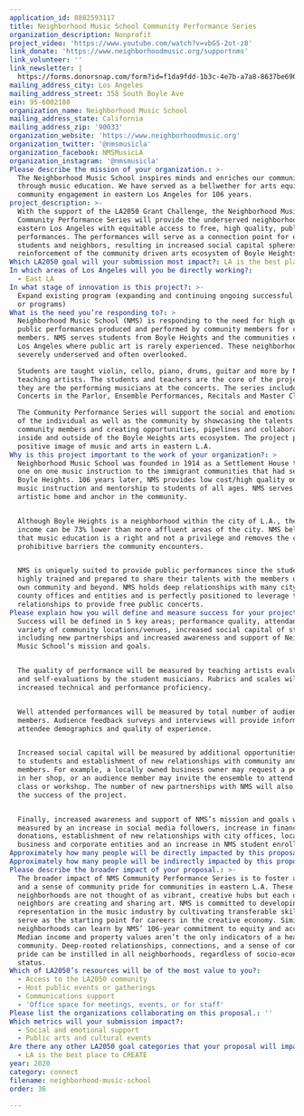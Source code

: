 ```yaml
---
application_id: 0882593117
title: Neighborhood Music School Community Performance Series
organization_description: Nonprofit
project_video: 'https://www.youtube.com/watch?v=vbGS-2ot-z8'
link_donate: 'https://www.neighborhoodmusic.org/supportnms'
link_volunteer: ''
link_newsletter: |
  https://forms.donorsnap.com/form?id=f1da9fdd-1b3c-4e7b-a7a8-8637be690219
mailing_address_city: Los Angeles
mailing_address_street: 358 South Boyle Ave
ein: 95-6002180
organization_name: Neighborhood Music School
mailing_address_state: California
mailing_address_zip: '90033'
organization_website: 'https://www.neighborhoodmusic.org'
organization_twitter: '@nmsmusicla'
organization_facebook: NMSMusicLA
organization_instagram: '@nmsmusicla'
Please describe the mission of your organization.: >-
  The Neighborhood Music School inspires minds and enriches our community
  through music education. We have served as a bellwether for arts equity and
  community engagement in eastern Los Angeles for 106 years.
project_description: >-
  With the support of the LA2050 Grant Challenge, the Neighborhood Music School
  Community Performance Series will provide the underserved neighborhoods of
  eastern Los Angeles with equitable access to free, high quality, public
  performances. The performances will serve as a connection point for our
  students and neighbors, resulting in increased social capital spheres and
  reinforcement of the community driven arts ecosystem of Boyle Heights. 
Which LA2050 goal will your submission most impact?: LA is the best place to CONNECT
In which areas of Los Angeles will you be directly working?:
  - East LA
In what stage of innovation is this project?: >-
  Expand existing program (expanding and continuing ongoing successful projects
  or programs)
What is the need you’re responding to?: >
  Neighborhood Music School (NMS) is responding to the need for high quality
  public performances produced and performed by community members for community
  members. NMS serves students from Boyle Heights and the communities of eastern
  Los Angeles where public art is rarely experienced. These neighborhoods are
  severely underserved and often overlooked. 

  Students are taught violin, cello, piano, drums, guitar and more by NMS
  teaching artists. The students and teachers are the core of the project as
  they are the performing musicians at the concerts. The series includes
  Concerts in the Parlor, Ensemble Performances, Recitals and Master Classes. 

  The Community Performance Series will support the social and emotional health
  of the individual as well as the community by showcasing the talents of
  community members and creating opportunities, pipelines and collaborations
  inside and outside of the Boyle Heights arts ecosystem. The project promotes a
  positive image of music and arts in eastern L.A.
Why is this project important to the work of your organization?: >
  Neighborhood Music School was founded in 1914 as a Settlement House to teach
  one on one music instruction to the immigrant communities that had settled in
  Boyle Heights. 106 years later, NMS provides low cost/high quality one on one
  music instruction and mentorship to students of all ages. NMS serves as an
  artistic home and anchor in the community. 


  Although Boyle Heights is a neighborhood within the city of L.A., the median
  income can be 73% lower than more affluent areas of the city. NMS believes
  that music education is a right and not a privilege and removes the cost
  prohibitive barriers the community encounters. 


  NMS is uniquely suited to provide public performances since the students are
  highly trained and prepared to share their talents with the members of their
  own community and beyond. NMS holds deep relationships with many city and
  county offices and entities and is perfectly positioned to leverage those
  relationships to provide free public concerts. 
Please explain how you will define and measure success for your project.: >-
  Success will be defined in 5 key areas; performance quality, attendance,
  variety of community locations/venues, increased social capital of students
  including new partnerships and increased awareness and support of Neighborhood
  Music School’s mission and goals. 


  The quality of performance will be measured by teaching artists evaluations
  and self-evaluations by the student musicians. Rubrics and scales will measure
  increased technical and performance proficiency.


  Well attended performances will be measured by total number of audience
  members. Audience feedback surveys and interviews will provide information on
  attendee demographics and quality of experience.


  Increased social capital will be measured by additional opportunities offered
  to students and establishment of new relationships with community and audience
  members. For example, a locally owned business owner may request a performance
  in her shop, or an audience member may invite the ensemble to attend a master
  class or workshop. The number of new partnerships with NMS will also measure
  the success of the project.


  Finally, increased awareness and support of NMS’s mission and goals will be
  measured by an increase in social media followers, increase in financial
  donations, establishment of new relationships with city offices, local
  business and corporate entities and an increase in NMS student enrollment.
Approximately how many people will be directly impacted by this proposal?: '375'
Approximately how many people will be indirectly impacted by this proposal?: '4000'
Please describe the broader impact of your proposal.: >-
  The broader impact of NMS Community Performance Series is to foster autonomy
  and a sense of community pride for communities in eastern L.A. These
  neighborhoods are not thought of as vibrant, creative hubs but each day
  neighbors are creating and sharing art. NMS is committed to developing Latinx
  representation in the music industry by cultivating transferable skills and
  serve as the starting point for careers in the creative economy. Similar
  neighborhoods can learn by NMS’ 106-year commitment to equity and access.
  Median income and property values aren’t the only indicators of a healthy
  community. Deep-rooted relationships, connections, and a sense of community
  pride can be instilled in all neighborhoods, regardless of socio-economic
  status.
Which of LA2050’s resources will be of the most value to you?:
  - Access to the LA2050 community
  - Host public events or gatherings
  - Communications support
  - 'Office space for meetings, events, or for staff'
Please list the organizations collaborating on this proposal.: ''
Which metrics will your submission impact?:
  - Social and emotional support
  - Public arts and cultural events
Are there any other LA2050 goal categories that your proposal will impact?:
  - LA is the best place to CREATE
year: 2020
category: connect
filename: neighborhood-music-school
order: 36

---
```

